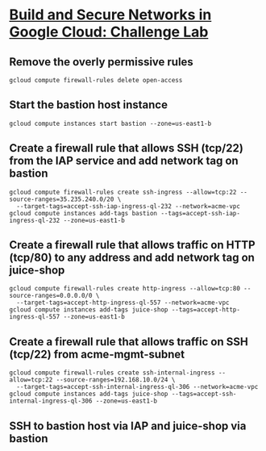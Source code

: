 # [Build and Secure Networks in Google Cloud: Challenge Lab](https://www.cloudskillsboost.google/focuses/12068?parent=catalog)

## Remove the overly permissive rules
```
gcloud compute firewall-rules delete open-access
```

## Start the bastion host instance
```
gcloud compute instances start bastion --zone=us-east1-b
```

## Create a firewall rule that allows SSH (tcp/22) from the IAP service and add network tag on bastion
```
gcloud compute firewall-rules create ssh-ingress --allow=tcp:22 --source-ranges=35.235.240.0/20 \
  --target-tags=accept-ssh-iap-ingress-ql-232 --network=acme-vpc
gcloud compute instances add-tags bastion --tags=accept-ssh-iap-ingress-ql-232 --zone=us-east1-b
```

## Create a firewall rule that allows traffic on HTTP (tcp/80) to any address and add network tag on juice-shop
```
gcloud compute firewall-rules create http-ingress --allow=tcp:80 --source-ranges=0.0.0.0/0 \
  --target-tags=accept-http-ingress-ql-557 --network=acme-vpc
gcloud compute instances add-tags juice-shop --tags=accept-http-ingress-ql-557 --zone=us-east1-b
```

## Create a firewall rule that allows traffic on SSH (tcp/22) from acme-mgmt-subnet
```
gcloud compute firewall-rules create ssh-internal-ingress --allow=tcp:22 --source-ranges=192.168.10.0/24 \
  --target-tags=accept-ssh-internal-ingress-ql-306 --network=acme-vpc
gcloud compute instances add-tags juice-shop --tags=accept-ssh-internal-ingress-ql-306 --zone=us-east1-b
```

## SSH to bastion host via IAP and juice-shop via bastion
